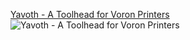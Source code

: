 [Yavoth - A Toolhead for Voron Printers](https://github.com/chirpy2605/voron/tree/main/V0/Yavoth)
![Yavoth - A Toolhead for Voron Printers](https://github.com/chirpy2605/voron/raw/main/V0/Yavoth/images/yavoth_front.png)
